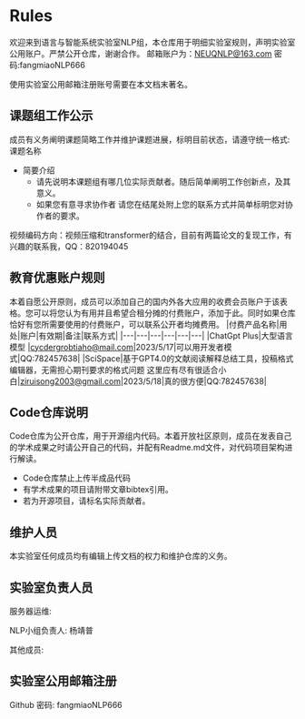 # Rules
欢迎来到语言与智能系统实验室NLP组，本仓库用于明细实验室规则，声明实验室公用账户。严禁公开仓库，谢谢合作。
邮箱账户为：NEUQNLP@163.com
密码:fangmiaoNLP666

使用实验室公用邮箱注册账号需要在本文档末著名。

## 课题组工作公示
成员有义务阐明课题简略工作并维护课题进展，标明目前状态，请遵守统一格式:
课题名称
- 简要介绍
  - 请先说明本课题组有哪几位实际贡献者。随后简单阐明工作创新点，及其意义。
  - 如果您有意寻求协作者 请您在结尾处附上您的联系方式并简单标明您对协作者的要求。

视频编码方向：视频压缩和transformer的结合，目前有两篇论文的复现工作，有兴趣的联系我，QQ：820194045




## 教育优惠账户规则
本着自愿公开原则，成员可以添加自己的国内外各大应用的收费会员账户于该表格。您可以将您认为有用并且希望合租分摊的付费账户，添加于此。同时如果仓库恰好有您所需要使用的付费账户，可以联系公开者均摊费用。
|付费产品名称|用处|账户|有效期|备注|联系方式|
|---|---|---|---|---|---|
|ChatGpt Plus|大型语言模型 |cycdergrobtiaho@mail.com|2023/5/17|可以用开发者模式|QQ:782457638|
|SciSpace|基于GPT4.0的文献阅读解释总结工具，投稿格式编辑器，无需担心期刊要求的格式问题 这里应有尽有很适合小白|ziruisong2003@gmail.com|2023/5/18|真的很方便|QQ:782457638|



## Code仓库说明
Code仓库为公开仓库，用于开源组内代码。本着开放社区原则，成员在发表自己的学术成果之时请公开自己的代码，并配有Readme.md文件，对代码项目架构进行解读。
- Code仓库禁止上传半成品代码 
- 有学术成果的项目请附带文章bibtex引用。
- 若为开源项目，请标名实际贡献者。


## 维护人员
本实验室任何成员均有编辑上传文档的权力和维护仓库的义务。
## 实验室负责人员
服务器运维:

NLP小组负责人: 杨靖普

其他成员:


## 实验室公用邮箱注册
Github 密码: fangmiaoNLP666
